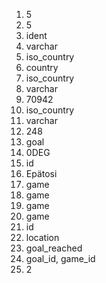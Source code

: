 1. 5
2. 5
3. ident
4. varchar
5. iso_country
6. country
7. iso_country
8. varchar
9. 70942
10. iso_country
11. varchar
12. 248
13. goal
14. 0DEG
15. id
16. Epätosi
17. game
18. game
19. game
20. game
21. id
22. location
23. goal_reached
24. goal_id, game_id
25. 2
